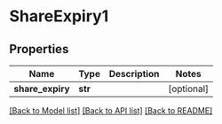 # ShareExpiry1

## Properties
Name | Type | Description | Notes
------------ | ------------- | ------------- | -------------
**share_expiry** | **str** |  | [optional] 

[[Back to Model list]](../README.md#documentation-for-models) [[Back to API list]](../README.md#documentation-for-api-endpoints) [[Back to README]](../README.md)


